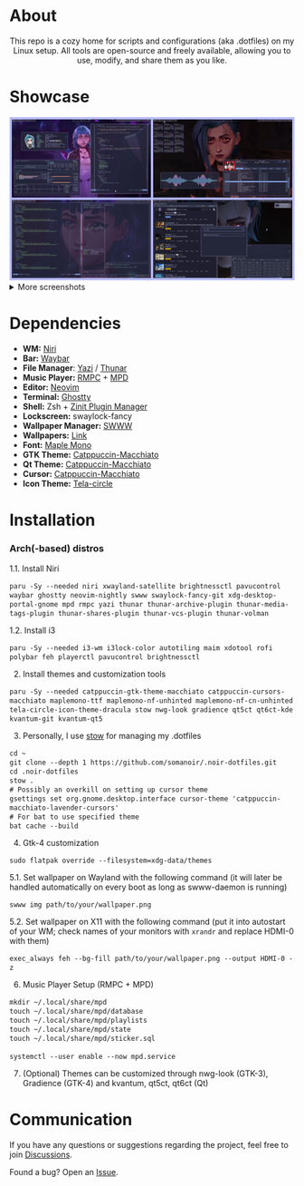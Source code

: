 # About

<div align="center">
  This repo is a cozy home for scripts and configurations (aka .dotfiles) on my Linux setup. All tools are open-source and freely available, allowing you to use, modify, and share them as you like.
</div>

# Showcase

<div align="center">
  <img alt="Showcase 0" src="./assets/showcase_0.png" />
</div>

<details>
  <summary>More screenshots</summary>
  <div align="center">
    <img alt="Showcase 1" src="./assets/showcase_1.png" />
    <img alt="Showcase 2" src="./assets/showcase_2.png" />
    <img alt="Showcase 3" src="./assets/showcase_3.png" />
    <img alt="Showcase 4" src="./assets/showcase_4.png" />
    <img alt="Showcase 5" src="./assets/showcase_5.png" />
  </div>
</details>

# Dependencies

- **WM:** [Niri](https://github.com/YaLTeR/niri)
- **Bar:** [Waybar](https://github.com/Alexays/Waybar)
- **File Manager**: [Yazi](https://github.com/sxyazi/yazi) /
  [Thunar](https://gitlab.xfce.org/xfce/thunar)
- **Music Player:** [RMPC](https://github.com/mierak/rmpc) +
  [MPD](https://github.com/MusicPlayerDaemon/MPD)
- **Editor:** [Neovim](https://github.com/neovim/neovim)
- **Terminal:** [Ghostty](https://github.com/ghostty-org/ghostty)
- **Shell:** Zsh +
  [Zinit Plugin Manager](https://github.com/zdharma-continuum/zinit)
- **Lockscreen:** swaylock-fancy
- **Wallpaper Manager:** [SWWW](https://github.com/LGFae/swww)
- **Wallpapers:**
  [Link](https://github.com/somanoir/.noir-dotfiles/tree/master/.local/share/backgrounds)
- **Font:** [Maple Mono](https://github.com/subframe7536/maple-font)
- **GTK Theme:** [Catppuccin-Macchiato](https://github.com/catppuccin/gtk)
- **Qt Theme:** [Catppuccin-Macchiato](https://github.com/catppuccin/qt5ct)
- **Cursor:** [Catppuccin-Macchiato](https://github.com/catppuccin/cursors)
- **Icon Theme:**
  [Tela-circle](https://github.com/vinceliuice/Tela-circle-icon-theme)

# Installation

### Arch(-based) distros

1.1. Install Niri

```
paru -Sy --needed niri xwayland-satellite brightnessctl pavucontrol waybar ghostty neovim-nightly swww swaylock-fancy-git xdg-desktop-portal-gnome mpd rmpc yazi thunar thunar-archive-plugin thunar-media-tags-plugin thunar-shares-plugin thunar-vcs-plugin thunar-volman
```

1.2. Install i3

```
paru -Sy --needed i3-wm i3lock-color autotiling maim xdotool rofi polybar feh playerctl pavucontrol brightnessctl
```

2. Install themes and customization tools

```
paru -Sy --needed catppuccin-gtk-theme-macchiato catppuccin-cursors-macchiato maplemono-ttf maplemono-nf-unhinted maplemono-nf-cn-unhinted tela-circle-icon-theme-dracula stow nwg-look gradience qt5ct qt6ct-kde kvantum-git kvantum-qt5
```

3. Personally, I use [stow](https://www.gnu.org/software/stow/) for managing my
   .dotfiles

```
cd ~
git clone --depth 1 https://github.com/somanoir/.noir-dotfiles.git
cd .noir-dotfiles
stow .
# Possibly an overkill on setting up cursor theme
gsettings set org.gnome.desktop.interface cursor-theme 'catppuccin-macchiato-lavender-cursors'
# For bat to use specified theme
bat cache --build
```

4. Gtk-4 customization

```
sudo flatpak override --filesystem=xdg-data/themes
```

5.1. Set wallpaper on Wayland with the following command (it will later be
handled automatically on every boot as long as swww-daemon is running)

```
swww img path/to/your/wallpaper.png
```

5.2. Set wallpaper on X11 with the following command (put it into autostart of
your WM; check names of your monitors with `xrandr` and replace HDMI-0 with
them)

```
exec_always feh --bg-fill path/to/your/wallpaper.png --output HDMI-0 -z
```

6. Music Player Setup (RMPC + MPD)

```
mkdir ~/.local/share/mpd
touch ~/.local/share/mpd/database
touch ~/.local/share/mpd/playlists
touch ~/.local/share/mpd/state
touch ~/.local/share/mpd/sticker.sql

systemctl --user enable --now mpd.service
```

7. (Optional) Themes can be customized through nwg-look (GTK-3), Gradience
   (GTK-4) and kvantum, qt5ct, qt6ct (Qt)

# Communication

If you have any questions or suggestions regarding the project, feel free to
join [Discussions](https://github.com/somanoir/.noir-dotfiles/discussions).

Found a bug? Open an [Issue](https://github.com/somanoir/.noir-dotfiles/issues).
